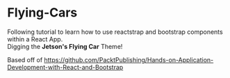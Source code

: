 # Flying-Cars

Following tutorial to learn how to use reactstrap and bootstrap components within a React App.  
Digging the **Jetson's Flying Car** Theme!

Based off of https://github.com/PacktPublishing/Hands-on-Application-Development-with-React-and-Bootstrap
